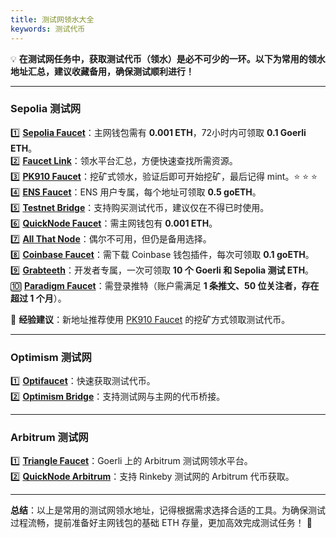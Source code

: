 ```yaml
---
title: 测试网领水大全
keywords: 测试代币
---
```

💡 **在测试网任务中，获取测试代币（领水）是必不可少的一环。以下为常用的领水地址汇总，建议收藏备用，确保测试顺利进行！**

---

### **Sepolia 测试网**

1️⃣ **[Sepolia Faucet](https://www.alchemy.com/faucets/ethereum-sepolia)**：主网钱包需有 **0.001 ETH**，72小时内可领取 **0.1 Goerli ETH**。  
2️⃣ **[Faucet Link](https://faucetlink.to/goerli)**：领水平台汇总，方便快速查找所需资源。  
3️⃣ **[PK910 Faucet](https://sepolia-faucet.pk910.de/)**：挖矿式领水，验证后即可开始挖矿，最后记得 mint。⭐️  ⭐️  ⭐️  
4️⃣ **[ENS Faucet](https://app.ens.domains/)**：ENS 用户专属，每个地址可领取 **0.5 goETH**。  
5️⃣ **[Testnet Bridge](https://testnetbridge.com/)**：支持购买测试代币，建议仅在不得已时使用。  
6️⃣ **[QuickNode Faucet](https://faucet.quicknode.com/ethereum/goerli)**：需主网钱包有 **0.001 ETH**。  
7️⃣ **[All That Node](https://www.allthatnode.com/faucet/ethereum.dsrv)**：偶尔不可用，但仍是备用选择。  
8️⃣ **[Coinbase Faucet](https://coinbase.com/faucets)**：需下载 Coinbase 钱包插件，每次可领取 **0.1 goETH**。  
9️⃣ **[Grabteeth](https://grabteeth.xyz/)**：开发者专属，一次可领取 **10 个 Goerli 和 Sepolia 测试 ETH**。  
🔟 **[Paradigm Faucet](https://faucet.paradigm.xyz/)**：需登录推特（账户需满足 **1 条推文、50 位关注者，存在超过 1 个月**）。

📌  **经验建议**：新地址推荐使用 [PK910 Faucet](https://sepolia-faucet.pk910.de/) 的挖矿方式领取测试代币。

---

### **Optimism 测试网**

1️⃣ **[Optifaucet](https://optifaucet.com/)**：快速获取测试代币。  
2️⃣ **[Optimism Bridge](https://app.optimism.io/bridge/deposit)**：支持测试网与主网的代币桥接。

---

### **Arbitrum 测试网**

1️⃣ **[Triangle Faucet](https://faucet.triangleplatform.com/arbitrum/goerli)**：Goerli 上的 Arbitrum 测试网领水平台。  
2️⃣ **[QuickNode Arbitrum](https://faucet.quicknode.com/arbitrum/rinkeby)**：支持 Rinkeby 测试网的 Arbitrum 代币获取。

---

**总结**：以上是常用的测试网领水地址，记得根据需求选择合适的工具。为确保测试过程流畅，提前准备好主网钱包的基础 ETH 存量，更加高效完成测试任务！ 🚀